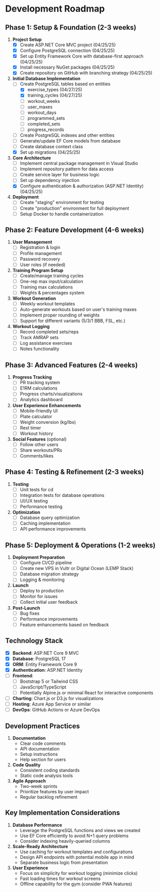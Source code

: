 # Development Roadmap

## Phase 1: Setup & Foundation (2-3 weeks)

1. **Project Setup**
    - [X] Create ASP.NET Core MVC project (04/25/25)
    - [X] Configure PostgreSQL connection (04/25/25)
    - [X] Set up Entity Framework Core with database-first approach (04/25/25)
    - [X] Install necessary NuGet packages (04/25/25)
    - [X] Create repository on GitHub with branching strategy (04/25/25)
2. **Initial Database Implementation**
    - [ ] Create PostgreSQL tables based on entities
      - [X] exercise_types (04/27/25)
      - [X] training_cycles (04/27/25)
      - [ ] workout_weeks
      - [ ] user_maxes
      - [ ] workout_days
      - [ ] programmed_sets
      - [ ] completed_sets
      - [ ] progress_records
    - [ ] Create PostgreSQL indexes and other entities
    - [ ] Generate/update EF Core models from database
    - [ ] Create database context class
    - [X] Set up migrations (04/25/25)
3. **Core Architecture**
    - [ ] Implement central package management in Visual Studio
    - [ ] Implement repository pattern for data access
    - [ ] Create service layer for business logic
    - [ ] Set up dependency injection
    - [X] Configure authentication & authorization (ASP.NET Identity) (04/25/25)
4. **Deployment**
    - [ ] Create "staging" environment for testing
    - [ ] Create "production" environment for full deployment
    - [ ] Setup Docker to handle containerization

## Phase 2: Feature Development (4-6 weeks)

1. **User Management**
    - [ ] Registration & login
    - [ ] Profile management
    - [ ] Password recovery
    - [ ] User roles (if needed)
2. **Training Program Setup**
    - [ ] Create/manage training cycles
    - [ ] One-rep max input/calculation
    - [ ] Training max calculations
    - [ ] Weights & percentages system
3. **Workout Generation**
    - [ ] Weekly workout templates
    - [ ] Auto-generate workouts based on user's training maxes
    - [ ] Implement proper rounding of weights
    - [ ] Support for different variants (5/3/1 BBB, FSL, etc.)
4. **Workout Logging**
    - [ ] Record completed sets/reps
    - [ ] Track AMRAP sets
    - [ ] Log assistance exercises
    - [ ] Notes functionality

## Phase 3: Advanced Features (2-4 weeks)

1. **Progress Tracking**
    - [ ] PR tracking system
    - [ ] E1RM calculations
    - [ ] Progress charts/visualizations
    - [ ] Analytics dashboard
2. **User Experience Enhancements**
    - [ ] Mobile-friendly UI
    - [ ] Plate calculator
    - [ ] Weight conversion (kg/lbs)
    - [ ] Rest timer
    - [ ] Workout history
3. **Social Features** (optional)
    - [ ] Follow other users
    - [ ] Share workouts/PRs
    - [ ] Comments/likes

## Phase 4: Testing & Refinement (2-3 weeks)

1. **Testing**
    - [ ] Unit tests for cd
    - [ ] Integration tests for database operations
    - [ ] UI/UX testing
    - [ ] Performance testing
2. **Optimization**
    - [ ] Database query optimization
    - [ ] Caching implementation
    - [ ] API performance improvements

## Phase 5: Deployment & Operations (1-2 weeks)

1. **Deployment Preparation**
    - [ ] Configure CI/CD pipeline
    - [ ] Create new VPS in Vultr or Digital Ocean (LEMP Stack)
    - [ ] Database migration strategy
    - [ ] Logging & monitoring
2. **Launch**
    - [ ] Deploy to production
    - [ ] Monitor for issues
    - [ ] Collect initial user feedback
3. **Post-Launch**
    - [ ] Bug fixes
    - [ ] Performance improvements
    - [ ] Feature enhancements based on feedback

## Technology Stack

- [X] **Backend**: ASP.NET Core 9 MVC
- [X] **Database**: PostgreSQL 17
- [X] **ORM**: Entity Framework Core 9
- [X] **Authentication**: ASP.NET Identity
- [ ] **Frontend**:
    - [ ] Bootstrap 5 or Tailwind CSS
    - [ ] JavaScript/TypeScript
    - [ ] Potentially Alpine.js or minimal React for interactive components
- [ ] **Charting**: Chart.js or D3.js for visualizations
- [ ] **Hosting**: Azure App Service or similar
- [ ] **DevOps**: GitHub Actions or Azure DevOps

## Development Practices

1. **Documentation**
    - Clear code comments
    - API documentation
    - Setup instructions
    - Help section for users
2. **Code Quality**
    - Consistent coding standards
    - Static code analysis tools
3. **Agile Approach**
    - Two-week sprints
    - Prioritize features by user impact
    - Regular backlog refinement

## Key Implementation Considerations

1. **Database Performance**
    - Leverage the PostgreSQL functions and views we created
    - Use EF Core efficiently to avoid N+1 query problems
    - Consider indexing heavily-queried columns
2. **Scale-Ready Architecture**
    - Use caching for workout templates and configurations
    - Design API endpoints with potential mobile app in mind
    - Separate business logic from presentation
3. **User Experience**
    - Focus on simplicity for workout logging (minimize clicks)
    - Fast loading times for workout screens
    - Offline capability for the gym (consider PWA features)